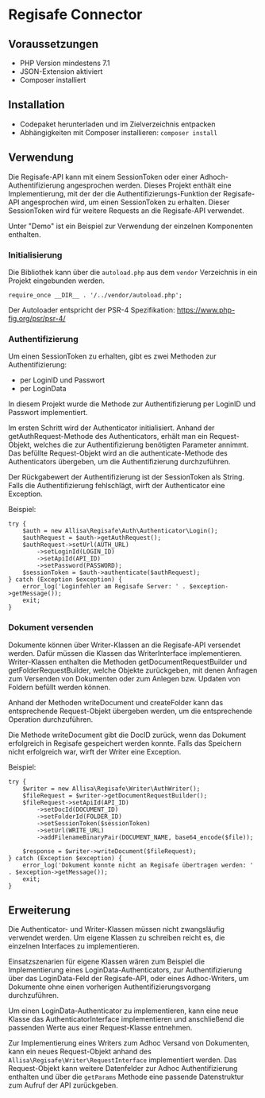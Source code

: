 # Regisafe Connector

## Voraussetzungen

* PHP Version mindestens 7.1
* JSON-Extension aktiviert
* Composer installiert

## Installation

* Codepaket herunterladen und im Zielverzeichnis entpacken
* Abhängigkeiten mit Composer installieren: `composer install`

## Verwendung

Die Regisafe-API kann mit einem SessionToken oder einer Adhoch-Authentifizierung angesprochen werden. Dieses Projekt enthält eine Implementierung, mit der der die Authentifizierungs-Funktion der Regisafe-API angesprochen wird, um einen SessionToken zu erhalten. Dieser SessionToken wird für weitere Requests an die Regisafe-API verwendet.

Unter "Demo" ist ein Beispiel zur Verwendung der einzelnen Komponenten enthalten.

### Initialisierung

Die Bibliothek kann über die `autoload.php` aus dem `vendor` Verzeichnis in ein Projekt eingebunden werden.

```
require_once __DIR__ . '/../vendor/autoload.php';
```

Der Autoloader entspricht der PSR-4 Spezifikation: https://www.php-fig.org/psr/psr-4/

### Authentifizierung

Um einen SessionToken zu erhalten, gibt es zwei Methoden zur Authentifizierung:

* per LoginID und Passwort
* per LoginData

In diesem Projekt wurde die Methode zur Authentifizierung per LoginID und Passwort implementiert.

Im ersten Schritt wird der Authenticator initialisiert. Anhand der getAuthRequest-Methode des Authenticators, erhält man ein Request-Objekt, welches die zur Authentifizierung benötigten Parameter annimmt. Das befüllte Request-Objekt wird an die authenticate-Methode des Authenticators übergeben, um die Authentifizierung durchzuführen.

Der Rückgabewert der Authentifizierung ist der SessionToken als String. Falls die Authentifizierung fehlschlägt, wirft der Authenticator eine Exception.

Beispiel:

```
try {
    $auth = new Allisa\Regisafe\Auth\Authenticator\Login();
    $authRequest = $auth->getAuthRequest();
    $authRequest->setUrl(AUTH_URL)
        ->setLoginId(LOGIN_ID)
        ->setApiId(API_ID)
        ->setPassword(PASSWORD);
    $sessionToken = $auth->authenticate($authRequest);
} catch (Exception $exception) {
    error_log('Loginfehler am Regisafe Server: ' . $exception->getMessage());
    exit;
}
```

### Dokument versenden

Dokumente können über Writer-Klassen an die Regisafe-API versendet werden. Dafür müssen die Klassen das WriterInterface implementieren. Writer-Klassen enthalten die Methoden getDocumentRequestBuilder und getFolderRequestBuilder, welche Objekte zurückgeben, mit denen Anfragen zum Versenden von Dokumenten oder zum Anlegen bzw. Updaten von Foldern befüllt werden können.

Anhand der Methoden writeDocument und createFolder kann das entsprechende Request-Objekt übergeben werden, um die entsprechende Operation durchzuführen.

Die Methode writeDocument gibt die DocID zurück, wenn das Dokument erfolgreich in Regisafe gespeichert werden konnte. Falls das Speichern nicht erfolgreich war, wirft der Writer eine Exception.

Beispiel:

```
try {
    $writer = new Allisa\Regisafe\Writer\AuthWriter();
    $fileRequest = $writer->getDocumentRequestBuilder();
    $fileRequest->setApiId(API_ID)
        ->setDocId(DOCUMENT_ID)
        ->setFolderId(FOLDER_ID)
        ->setSessionToken($sessionToken)
        ->setUrl(WRITE_URL)
        ->addFilenameBinaryPair(DOCUMENT_NAME, base64_encode($file));

    $response = $writer->writeDocument($fileRequest);
} catch (Exception $exception) {
    error_log('Dokument konnte nicht an Regisafe übertragen werden: ' . $exception->getMessage());
    exit;
}
```

## Erweiterung

Die Authenticator- und Writer-Klassen müssen nicht zwangsläufig verwendet werden. Um eigene Klassen zu schreiben reicht es, die einzelnen Interfaces zu implementieren.

Einsatzszenarien für eigene Klassen wären zum Beispiel die Implementierung eines LoginData-Authenticators, zur Authentifizierung über das LoginData-Feld der Regisafe-API, oder eines Adhoc-Writers, um Dokumente ohne einen vorherigen Authentifizierungsvorgang durchzuführen.

Um einen LoginData-Authenticator zu implementieren, kann eine neue Klasse das AuthenticatorInterface implementieren und anschließend die passenden Werte aus einer Request-Klasse entnehmen.

Zur Implementierung eines Writers zum Adhoc Versand von Dokumenten, kann ein neues Request-Objekt anhand des `Allisa\Regisafe\Writer\RequestInterface` implementiert werden. Das Request-Objekt kann weitere Datenfelder zur Adhoc Authentifizierung enthalten und über die `getParams` Methode eine passende Datenstruktur zum Aufruf der API zurückgeben.

